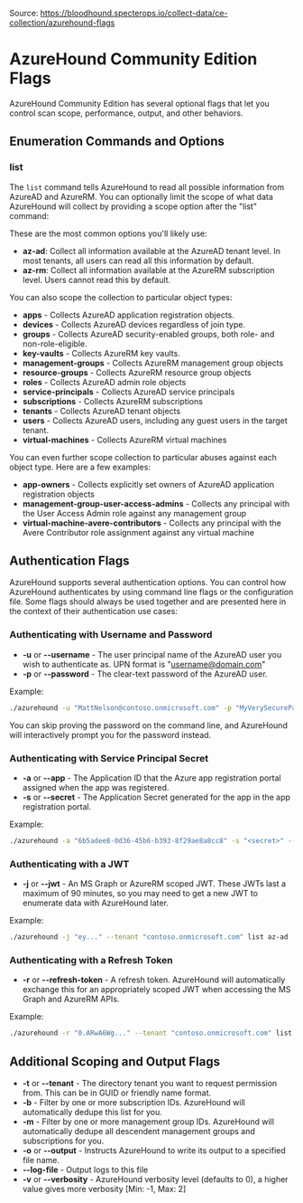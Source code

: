 Source: https://bloodhound.specterops.io/collect-data/ce-collection/azurehound-flags

# AzureHound Community Edition Flags

AzureHound Community Edition has several optional flags that let you control scan scope, performance, output, and other behaviors.

## Enumeration Commands and Options

### list

The `list` command tells AzureHound to read all possible information from AzureAD and AzureRM. You can optionally limit the scope of what data AzureHound will collect by providing a scope option after the "list" command:

These are the most common options you'll likely use:

- **az-ad**: Collect all information available at the AzureAD tenant level. In most tenants, all users can read all this information by default.
- **az-rm**: Collect all information available at the AzureRM subscription level. Users cannot read this by default.

You can also scope the collection to particular object types:

- **apps** - Collects AzureAD application registration objects.
- **devices** - Collects AzureAD devices regardless of join type.
- **groups** - Collects AzureAD security-enabled groups, both role- and non-role-eligible.
- **key-vaults** - Collects AzureRM key vaults.
- **management-groups** - Collects AzureRM management group objects
- **resource-groups** - Collects AzureRM resource group objects
- **roles** - Collects AzureAD admin role objects
- **service-principals** - Collects AzureAD service principals
- **subscriptions** - Collects AzureRM subscriptions
- **tenants** - Collects AzureAD tenant objects
- **users** - Collects AzureAD users, including any guest users in the target tenant.
- **virtual-machines** - Collects AzureRM virtual machines

You can even further scope collection to particular abuses against each object type. Here are a few examples:

- **app-owners** - Collects explicitly set owners of AzureAD application registration objects
- **management-group-user-access-admins** - Collects any principal with the User Access Admin role against any management group
- **virtual-machine-avere-contributors** - Collects any principal with the Avere Contributor role assignment against any virtual machine

## Authentication Flags

AzureHound supports several authentication options. You can control how AzureHound authenticates by using command line flags or the configuration file. Some flags should always be used together and are presented here in the context of their authentication use cases:

### Authenticating with Username and Password

- **-u** or **--username** - The user principal name of the AzureAD user you wish to authenticate as. UPN format is "username@domain.com"
- **-p** or **--password** - The clear-text password of the AzureAD user.

Example:

```bash
./azurehound -u "MattNelson@contoso.onmicrosoft.com" -p "MyVerySecurePassword123" --tenant "contoso.onmicrosoft.com" list
```

You can skip proving the password on the command line, and AzureHound will interactively prompt you for the password instead.

### Authenticating with Service Principal Secret

- **-a** or **--app** - The Application ID that the Azure app registration portal assigned when the app was registered.
- **-s** or **--secret** - The Application Secret generated for the app in the app registration portal.

Example:

```bash
./azurehound -a "6b5adee8-0d36-45b6-b393-8f29ae8a8cc8" -s "<secret>" --tenant "contoso.onmicrosoft.com" list
```

### Authenticating with a JWT

- **-j** or **--jwt** - An MS Graph or AzureRM scoped JWT. These JWTs last a maximum of 90 minutes, so you may need to get a new JWT to enumerate data with AzureHound later.

Example:

```bash
./azurehound -j "ey..." --tenant "contoso.onmicrosoft.com" list az-ad
```

### Authenticating with a Refresh Token

- **-r** or **--refresh-token** - A refresh token. AzureHound will automatically exchange this for an appropriately scoped JWT when accessing the MS Graph and AzureRM APIs.

Example:

```bash
./azurehound -r "0.ARwA6Wg..." --tenant "contoso.onmicrosoft.com" list
```

## Additional Scoping and Output Flags

- **-t** or **--tenant** - The directory tenant you want to request permission from. This can be in GUID or friendly name format.
- **-b** - Filter by one or more subscription IDs. AzureHound will automatically dedupe this list for you.
- **-m** - Filter by one or more management group IDs. AzureHound will automatically dedupe all descendent management groups and subscriptions for you.
- **-o** or **--output** - Instructs AzureHound to write its output to a specified file name.
- **--log-file** - Output logs to this file
- **-v** or **--verbosity** - AzureHound verbosity level (defaults to 0), a higher value gives more verbosity [Min: -1, Max: 2]
